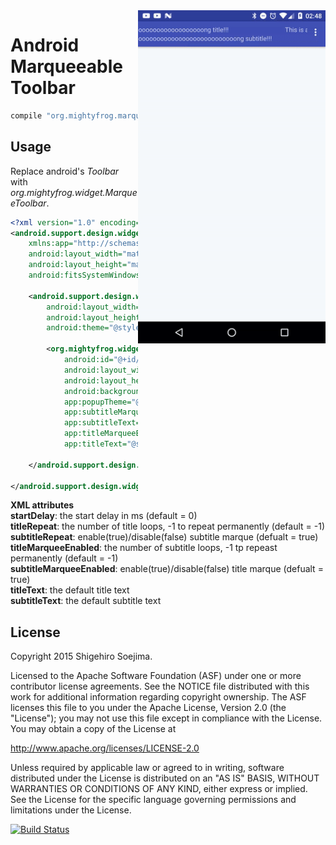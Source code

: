<img src="static/screenshot.gif" alt="demo" align="right" width="300px" />

# Android Marqueeable Toolbar

```groovy
compile "org.mightyfrog.marqueetoolbar:marqueetoolbar:1.0.2"
``` 

Usage
--------
Replace android's <i>Toolbar</i> with <i>org.mightyfrog.widget.MarqueeToolbar</i>.
```xml
<?xml version="1.0" encoding="utf-8"?>
<android.support.design.widget.CoordinatorLayout
    xmlns:app="http://schemas.android.com/apk/res-auto"
    android:layout_width="match_parent"
    android:layout_height="match_parent"
    android:fitsSystemWindows="true">

    <android.support.design.widget.AppBarLayout
        android:layout_width="match_parent"
        android:layout_height="wrap_content"
        android:theme="@style/AppTheme.AppBarOverlay">

        <org.mightyfrog.widget.MarqueeToolbar
            android:id="@+id/toolbar"
            android:layout_width="match_parent"
            android:layout_height="?attr/actionBarSize"
            android:background="?attr/colorPrimary"
            app:popupTheme="@style/AppTheme.PopupOverlay"
            app:subtitleMarqueeEnabled="true"
            app:subtitleText="@string/test_subtitle"
            app:titleMarqueeEnabled="true"
            app:titleText="@string/test_title" />

    </android.support.design.widget.AppBarLayout>

</android.support.design.widget.CoordinatorLayout>
```

**XML attributes**
<br>
<b>startDelay</b>: the start delay in ms (default = 0)
<br>
<b>titleRepeat</b>: the number of title loops, -1 to repeat permanently (default = -1)
<br>
<b>subtitleRepeat</b>: enable(true)/disable(false) subtitle marque (defualt = true)
<br>
<b>titleMarqueeEnabled</b>: the number of subtitle loops, -1 tp repeast permanently (default = -1)
<br>
<b>subtitleMarqueeEnabled</b>: enable(true)/disable(false) title marque (defualt = true)
<br>
<b>titleText</b>: the default title text
<br>
<b>subtitleText</b>: the default subtitle text


License
--------
Copyright 2015 Shigehiro Soejima.

Licensed to the Apache Software Foundation (ASF) under one or more contributor
license agreements. See the NOTICE file distributed with this work for
additional information regarding copyright ownership. The ASF licenses this
file to you under the Apache License, Version 2.0 (the "License"); you may not
use this file except in compliance with the License. You may obtain a copy of
the License at

http://www.apache.org/licenses/LICENSE-2.0

Unless required by applicable law or agreed to in writing, software
distributed under the License is distributed on an "AS IS" BASIS, WITHOUT
WARRANTIES OR CONDITIONS OF ANY KIND, either express or implied. See the
License for the specific language governing permissions and limitations under
the License.


[![Build Status](https://travis-ci.org/mightyfrog/marqueetoolbar.svg?branch=master)](https://travis-ci.org/mightyfrog/marqueetoolbar)
